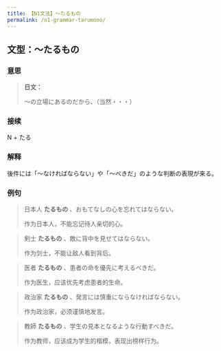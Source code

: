 ```yaml
---
title: 【N1文法】〜たるもの
permalink: /n1-grammar-tarumono/
---
```


## 文型：〜たるもの

### 意思

> **日文：**
> 
> 〜の立場にあるのだから、（当然・・・）


### 接续

N + たる

### 解释

後件には「〜なければならない」や「〜べきだ」のような判断の表現が来る。

### 例句

> 日本人 **たるもの** 、おもてなしの心を忘れてはならない。
>
> 作为日本人，不能忘记待人亲切的心。

> 剣士 **たるもの** 、敵に背中を見せてはならない。
>
> 作为剑士，不能让敌人看到背后。

> 医者 **たるもの** 、患者の命を優先に考えるべきだ。
>
> 作为医生，应该优先考虑患者的生命。

> 政治家 **たるもの** 、発言には慎重にならなければならない。
>
> 作为政治家，必须谨慎地发言。

> 教師 **たるもの** 、学生の見本となるような行動すべきだ。
>
> 作为教师，应该成为学生的楷模，表现出榜样行为。
